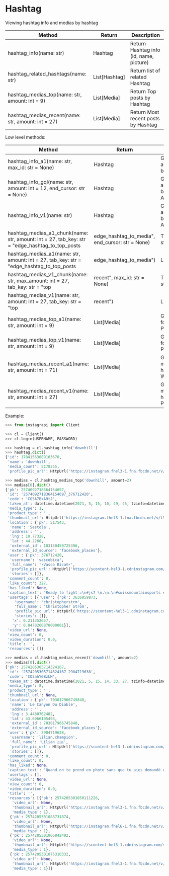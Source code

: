 # Hashtag

Viewing hashtag info and medias by hashtag

| Method                                             | Return              | Description
| -------------------------------------------------- | ------------------- | ---------------------------------------
| hashtag_info(name: str)                            | Hashtag             | Return Hashtag info (id, name, picture)
| hashtag_related_hashtags(name: str)                | List[Hashtag]       | Return list of related Hashtag
| hashtag_medias_top(name: str, amount: int = 9)     | List[Media]         | Return Top posts by Hashtag
| hashtag_medias_recent(name: str, amount: int = 27) | List[Media]         | Return Most recent posts by Hashtag

Low level methods:

| Method                                         | Return  | Description
| ---------------------------------------------- | ------- | --------------------------------------------
| hashtag_info_a1(name: str, max_id: str = None) | Hashtag | Get information about a hashtag by Public Web API
| hashtag_info_gql(name: str, amount: int = 12, end_cursor: str = None) | Hashtag | Get information about a hashtag by Public Graphql API
| hashtag_info_v1(name: str) | Hashtag | Get information about a hashtag by Private Mobile API
| hashtag_medias_a1_chunk(name: str, amount: int = 27, tab_key: str = "edge_hashtag_to_top_posts|edge_hashtag_to_media", end_cursor: str = None) | Tuple[List[Media], str] | Get chunk of medias and end_cursor by Public Web API
| hashtag_medias_a1(name: str, amount: int = 27, tab_key: str = "edge_hashtag_to_top_posts|edge_hashtag_to_media") | List[Media] | Get medias for a hashtag by Public Web API
| hashtag_medias_v1_chunk(name: str, max_amount: int = 27, tab_key: str = "top|recent", max_id: str = None) | Tuple[List[Media], str] | Get chunk of medias for a hashtag and max_id (cursor) by Private Mobile API
| hashtag_medias_v1(name: str, amount: int = 27, tab_key: str = "top|recent") | List[Media] | Get medias for a hashtag by Private Mobile API
| hashtag_medias_top_a1(name: str, amount: int = 9) | List[Media] | Get top medias for a hashtag by Public Web API
| hashtag_medias_top_v1(name: str, amount: int = 9) | List[Media] | Get top medias for a hashtag by Private Mobile API
| hashtag_medias_recent_a1(name: str, amount: int = 71) | List[Media] | Get recent medias for a hashtag by Public Web API
| hashtag_medias_recent_v1(name: str, amount: int = 27) | List[Media] | Get recent medias for a hashtag by Private Mobile API

Example:

``` python
>>> from instagrapi import Client

>>> cl = Client()
>>> cl.login(USERNAME, PASSWORD)

>>> hashtag = cl.hashtag_info('downhill')
>>> hashtag.dict()
{'id': 17841563089103670,
 'name': 'downhill',
 'media_count': 5178255,
 'profile_pic_url': HttpUrl('https://instagram.fhel3-1.fna.fbcdn.net/v/t51.2885-15/e35/s150x150/184304495_294863488920457_8839934375675895594_n.jpg?tp=1&_nc_ht=instagram.fhel3-1.fna.fbcdn.net&_nc_cat=101&_nc_ohc=L3i9yzFUBR8AX_MAXgr&edm=ABZsPhsBAAAA&ccb=7-4&oh=21a944a197506a42658e8273d92740b7&oe=60C37E35&_nc_sid=4efc9f', scheme='https', host='instagram.fhel3-1.fna.fbcdn.net', tld='net', host_type='domain', path='/v/t51.2885-15/e35/s150x150/184304495_294863488920457_8839934375675895594_n.jpg', query='tp=1&_nc_ht=instagram.fhel3-1.fna.fbcdn.net&_nc_cat=101&_nc_ohc=L3i9yzFUBR8AX_MAXgr&edm=ABZsPhsBAAAA&ccb=7-4&oh=21a944a197506a42658e8273d92740b7&oe=60C37E35&_nc_sid=4efc9f')}

>>> medias = cl.hashtag_medias_top('downhill', amount=2)
>>> medias[0].dict()
{'pk': 2574092718364154697,
 'id': '2574092718364154697_376712420',
 'code': 'CO5A7BxA9tJ',
 'taken_at': datetime.datetime(2021, 5, 15, 10, 49, 45, tzinfo=datetime.timezone.utc),
 'media_type': 1,
 'product_type': '',
 'thumbnail_url': HttpUrl('https://instagram.fhel3-1.fna.fbcdn.net/v/t51.2885-15/e35/s1080x1080/186430270_473573763896149_2030909827389015824_n.jpg?tp=1&_nc_ht=instagram.fhel3-1.fna.fbcdn.net&_nc_cat=101&_nc_ohc=4jFHY_INCnMAX-7fObK&edm=AP_V10EBAAAA&ccb=7-4&oh=9fb0c4cdb01a7aa376a96c0df366d844&oe=60C4C01A&_nc_sid=4f375e', scheme='https', host='instagram.fhel3-1.fna.fbcdn.net', tld='net', host_type='domain', path='/v/t51.2885-15/e35/s1080x1080/186430270_473573763896149_2030909827389015824_n.jpg', query='tp=1&_nc_ht=instagram.fhel3-1.fna.fbcdn.net&_nc_cat=101&_nc_ohc=4jFHY_INCnMAX-7fObK&edm=AP_V10EBAAAA&ccb=7-4&oh=9fb0c4cdb01a7aa376a96c0df366d844&oe=60C4C01A&_nc_sid=4f375e'),
 'location': {'pk': 517543,
  'name': 'Sestola',
  'address': '',
  'lng': 10.77328,
  'lat': 44.2266,
  'external_id': 103150459725396,
  'external_id_source': 'facebook_places'},
 'user': {'pk': 376712420,
  'username': 'vascobica',
  'full_name': '⚡Vasco Bica®⚡',
  'profile_pic_url': HttpUrl('https://scontent-hel3-1.cdninstagram.com/v/t51.2885-19/s150x150/96211403_922669918147090_5138958292701151232_n.jpg?tp=1&_nc_ht=scontent-hel3-1.cdninstagram.com&_nc_ohc=tYlGX8kDuSgAX9WtBRF&edm=AP_V10EBAAAA&ccb=7-4&oh=ac96c75846d17519e53923a0ddb3aad0&oe=60C51486&_nc_sid=4f375e', scheme='https', host='scontent-hel3-1.cdninstagram.com', tld='com', host_type='domain', path='/v/t51.2885-19/s150x150/96211403_922669918147090_5138958292701151232_n.jpg', query='tp=1&_nc_ht=scontent-hel3-1.cdninstagram.com&_nc_ohc=tYlGX8kDuSgAX9WtBRF&edm=AP_V10EBAAAA&ccb=7-4&oh=ac96c75846d17519e53923a0ddb3aad0&oe=60C51486&_nc_sid=4f375e'),
  'stories': []},
 'comment_count': 8,
 'like_count': 327,
 'has_liked': None,
 'caption_text': 'Ready to fight ⚔️\n#js7 \n.\n.\n#swissmountainsports #racing #coppaitaliadh \n#mirandabikeparts\xa0#burning\xa0#jumping \xa0#whipit\xa0#scrubit\xa0#enduro\xa0#mtblife\xa0 #downhill\xa0#mountainbiking\xa0#sliding\xa0#dirt\xa0#dh\xa0 #mtb\xa0#bike\xa0#bikelife\xa0#friends\xa0#mtbswitzerland\xa0#downhillmtb\xa0#valais\xa0 #swissmountains\xa0\xa0#italy #italydownhill',
 'usertags': [{'user': {'pk': 3636959873,
    'username': 'christopherstrm',
    'full_name': 'Christopher Ström',
    'profile_pic_url': HttpUrl('https://scontent-hel3-1.cdninstagram.com/v/t51.2885-19/s150x150/173775865_527371595096868_8991176723035066304_n.jpg?tp=1&_nc_ht=scontent-hel3-1.cdninstagram.com&_nc_ohc=tbsAzTDoLtEAX_HaT9Z&edm=AP_V10EBAAAA&ccb=7-4&oh=94a18b3b4d0d39d9dbda849b4c23a5a9&oe=60C5192F&_nc_sid=4f375e', scheme='https', host='scontent-hel3-1.cdninstagram.com', tld='com', host_type='domain', path='/v/t51.2885-19/s150x150/173775865_527371595096868_8991176723035066304_n.jpg', query='tp=1&_nc_ht=scontent-hel3-1.cdninstagram.com&_nc_ohc=tbsAzTDoLtEAX_HaT9Z&edm=AP_V10EBAAAA&ccb=7-4&oh=94a18b3b4d0d39d9dbda849b4c23a5a9&oe=60C5192F&_nc_sid=4f375e'),
    'stories': []},
   'x': 0.211352657,
   'y': 0.8478260870000001}],
 'video_url': None,
 'view_count': 0,
 'video_duration': 0.0,
 'title': '',
 'resources': []}

>>> medias = cl.hashtag_medias_recent('downhill', amount=2)
>>> medias[0].dict()
{'pk': 2574205305714324167,
 'id': '2574205305714324167_2984719638',
 'code': 'CO5ahY6BzLH',
 'taken_at': datetime.datetime(2021, 5, 15, 14, 33, 27, tzinfo=datetime.timezone.utc),
 'media_type': 8,
 'product_type': '',
 'thumbnail_url': None,
 'location': {'pk': 703017966745848,
  'name': 'Le Canyon Du Diable',
  'address': '',
  'lng': 3.4480762482,
  'lat': 43.6966105493,
  'external_id': 703017966745848,
  'external_id_source': 'facebook_places'},
 'user': {'pk': 2984719638,
  'username': 'lilian.champion',
  'full_name': 'Lilian 🇨🇵',
  'profile_pic_url': HttpUrl('https://scontent-hel3-1.cdninstagram.com/v/t51.2885-19/s150x150/169115203_291696755653751_6779914563403118432_n.jpg?tp=1&_nc_ht=scontent-hel3-1.cdninstagram.com&_nc_ohc=VEqYwd5W1FYAX_7ID-6&edm=AP_V10EBAAAA&ccb=7-4&oh=7fe193da2e706c0cafd9e1d432734891&oe=60C59786&_nc_sid=4f375e', scheme='https', host='scontent-hel3-1.cdninstagram.com', tld='com', host_type='domain', path='/v/t51.2885-19/s150x150/169115203_291696755653751_6779914563403118432_n.jpg', query='tp=1&_nc_ht=scontent-hel3-1.cdninstagram.com&_nc_ohc=VEqYwd5W1FYAX_7ID-6&edm=AP_V10EBAAAA&ccb=7-4&oh=7fe193da2e706c0cafd9e1d432734891&oe=60C59786&_nc_sid=4f375e'),
  'stories': []},
 'comment_count': 0,
 'like_count': 0,
 'has_liked': None,
 'caption_text': "Quand on te prend en photo sans que tu aies demandé et que la personne t'envoie tout par mail après...😂😁🤙🏻 Merci l'inconnu du coup \n\n#downhill #mountainlovers #ytowners #vanlife #vanlifefrance",
 'usertags': [],
 'video_url': None,
 'view_count': 0,
 'video_duration': 0.0,
 'title': '',
 'resources': [{'pk': 2574205301050111226,
   'video_url': None,
   'thumbnail_url': HttpUrl('https://instagram.fhel3-1.fna.fbcdn.net/v/t51.2885-15/e35/184312115_2977220092557985_8274386175388868273_n.jpg?tp=1&_nc_ht=instagram.fhel3-1.fna.fbcdn.net&_nc_cat=101&_nc_ohc=YoLLGA0cAhsAX8MxnSo&edm=AP_V10EBAAAA&ccb=7-4&oh=b0f2740aaff1d80c5f5219ffa267a186&oe=60C4273E&_nc_sid=4f375e', scheme='https', host='instagram.fhel3-1.fna.fbcdn.net', tld='net', host_type='domain', path='/v/t51.2885-15/e35/184312115_2977220092557985_8274386175388868273_n.jpg', query='tp=1&_nc_ht=instagram.fhel3-1.fna.fbcdn.net&_nc_cat=101&_nc_ohc=YoLLGA0cAhsAX8MxnSo&edm=AP_V10EBAAAA&ccb=7-4&oh=b0f2740aaff1d80c5f5219ffa267a186&oe=60C4273E&_nc_sid=4f375e'),
   'media_type': 1},
  {'pk': 2574205301083731874,
   'video_url': None,
   'thumbnail_url': HttpUrl('https://instagram.fhel6-1.fna.fbcdn.net/v/t51.2885-15/e35/186524178_143770224434390_4909324648747352588_n.jpg?tp=1&_nc_ht=instagram.fhel6-1.fna.fbcdn.net&_nc_cat=102&_nc_ohc=w6z9v4MwYg8AX9FdWk0&edm=AP_V10EBAAAA&ccb=7-4&oh=99295fa82472bf4a425fc49bd03c1310&oe=60C40AFC&_nc_sid=4f375e', scheme='https', host='instagram.fhel6-1.fna.fbcdn.net', tld='net', host_type='domain', path='/v/t51.2885-15/e35/186524178_143770224434390_4909324648747352588_n.jpg', query='tp=1&_nc_ht=instagram.fhel6-1.fna.fbcdn.net&_nc_cat=102&_nc_ohc=w6z9v4MwYg8AX9FdWk0&edm=AP_V10EBAAAA&ccb=7-4&oh=99295fa82472bf4a425fc49bd03c1310&oe=60C40AFC&_nc_sid=4f375e'),
   'media_type': 1},
  {'pk': 2574205301066842492,
   'video_url': None,
   'thumbnail_url': HttpUrl('https://scontent-hel3-1.cdninstagram.com/v/t51.2885-15/e35/186787154_332065288355469_7843843424299639709_n.jpg?tp=1&_nc_ht=scontent-hel3-1.cdninstagram.com&_nc_cat=109&_nc_ohc=-qZy9_HakCQAX-Cqk9v&edm=AP_V10EBAAAA&ccb=7-4&oh=031077ab2f56db0bab7ffbc920f80a41&oe=60C4F57B&_nc_sid=4f375e', scheme='https', host='scontent-hel3-1.cdninstagram.com', tld='com', host_type='domain', path='/v/t51.2885-15/e35/186787154_332065288355469_7843843424299639709_n.jpg', query='tp=1&_nc_ht=scontent-hel3-1.cdninstagram.com&_nc_cat=109&_nc_ohc=-qZy9_HakCQAX-Cqk9v&edm=AP_V10EBAAAA&ccb=7-4&oh=031077ab2f56db0bab7ffbc920f80a41&oe=60C4F57B&_nc_sid=4f375e'),
   'media_type': 1},
  {'pk': 2574205301075310332,
   'video_url': None,
   'thumbnail_url': HttpUrl('https://instagram.fhel3-1.fna.fbcdn.net/v/t51.2885-15/e35/185727252_524026898594344_9165723485744355754_n.jpg?tp=1&_nc_ht=instagram.fhel3-1.fna.fbcdn.net&_nc_cat=104&_nc_ohc=45NguRpEtZQAX83VSGE&edm=AP_V10EBAAAA&ccb=7-4&oh=c8c087ecfba444d9d85f7bd059f42a2a&oe=60C5C3C2&_nc_sid=4f375e', scheme='https', host='instagram.fhel3-1.fna.fbcdn.net', tld='net', host_type='domain', path='/v/t51.2885-15/e35/185727252_524026898594344_9165723485744355754_n.jpg', query='tp=1&_nc_ht=instagram.fhel3-1.fna.fbcdn.net&_nc_cat=104&_nc_ohc=45NguRpEtZQAX83VSGE&edm=AP_V10EBAAAA&ccb=7-4&oh=c8c087ecfba444d9d85f7bd059f42a2a&oe=60C5C3C2&_nc_sid=4f375e'),
   'media_type': 1}]}
```
